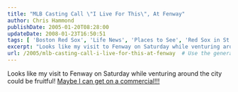 ```yaml
---
title: "MLB Casting Call \"I Live For This\", At Fenway"
author: Chris Hammond
publishDate: 2005-01-20T08:28:00
updateDate: 2008-01-23T16:50:51
tags: [ 'Boston Red Sox', 'Life News', 'Places to See', 'Red Sox in St Louis', 'SEO' ]
excerpt: "Looks like my visit to Fenway on Saturday while venturing around the city could be fruitful! Maybe I can get on a..."
url: /2005/mlb-casting-call-i-live-for-this-at-fenway  # Use the generated URL with year
---
```

Looks like my visit to Fenway on Saturday while venturing around the city could be fruitful! <A href="https://boston.redsox.mlb.com/NASApp/mlb/bos/news/bos_news.jsp?ymd=20050119&content_id=932572&vkey=news_bos&fext=.jsp">Maybe I can get on a commercial!!!</A>
